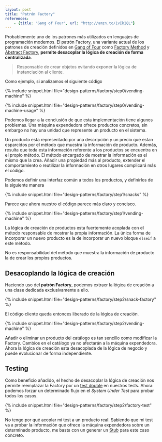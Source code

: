```yaml
---
layout: post
title: "Patrón Factory"
references:
    - {title: "Gang of Four", url: "http://amzn.to/1vIk2QL"}
---
```


Probablemente uno de los patrones más utilizados en lenguajes de programación modernos. El patrón Factory, una variante actual de los patrones de creación definidos en [Gang of Four](http://www.amazon.com/Design-Patterns-Elements-Reusable-Object-Oriented/dp/0201633612) como [Factory Method](http://en.wikipedia.org/wiki/Factory_method_pattern) y [Abstract Factory](/patron-abstract-factory/), **permite desacoplar la lógica de creación de forma centralizada**.

<!--more-->

> Responsable de crear objetos evitando exponer la lógica de instanciación al cliente.

Como ejemplo, si analizamos el siguiente código

{% include snippet.html file="design-patterns/factory/step0/vending-machine" %}

{% include snippet.html file="design-patterns/factory/step0/vending-machine-usage" %}

Podemos llegar a la conclusión de que esta implementación tiene algunos problemas. Una máquina expendedora ofrece productos concretos, sin embargo no hay una unidad que represente un producto en el sistema.

Un producto esta representado por una descripción y un precio que estan esparcidos por el método que muestra la información de producto. Además, resulta que toda esta información referente a los productos se encuentra en el propio método. El método encargado de mostrar la información es el mismo que la crea. Añadir una propiedad más al producto, extender el comportamiento o reutilizar la información en otros lugares complicará más el código.

Podemos definir una interfaz común a todos los productos, y definirlos de la siguiente manera

{% include snippet.html file="design-patterns/factory/step1/snacks" %}

Parece que ahora nuestro el código parece más claro y concisco.

{% include snippet.html file="design-patterns/factory/step1/vending-machine" %}

La lógica de creación de productos esta fuertemente acoplada con el método responsable de mostrar la propia información. La única forma de incorporar un nuevo producto es la de incorporar un nuevo bloque `elseif` a este método.

No es responsabilidad del método que muestra la información de producto la de crear los propios productos.

## Desacoplando la lógica de creación
Haciendo uso del **patrón Factory**, podemos extraer la lógica de creación a una clase dedicada exclusivamente a ello.

{% include snippet.html file="design-patterns/factory/step2/snack-factory" %}

El código cliente queda entonces liberado de la lógica de creación.

{% include snippet.html file="design-patterns/factory/step2/vending-machine" %}

Añadir o eliminar un producto del catálogo es tan sencillo como modificar la Factory. Cambios en el catálogo ya no afectarán a la máquina expendedora. Ahora la lógica de creación esta desacoplada de la lógica de negocio y puede evolucionar de forma independiente.

## Testing
Como beneficio añadido, el hecho de desacoplar la lógica de creación nos permite reemplazar la Factory por un [test double](/test-doubles/) en nuestros tests. Ahora podemos forzar un determinado flujo en el *System Under Test* para probar todos los casos.

{% include snippet.html file="design-patterns/factory/step2/factory-test" %}

No tengo por qué acoplar mi test a un producto real. Sabiendo que mi test va a probar la información que ofrece la máquina expendedora sobre un determinado producto, me basta con un generar un [Stub](/test-doubles/) para este caso concreto.
